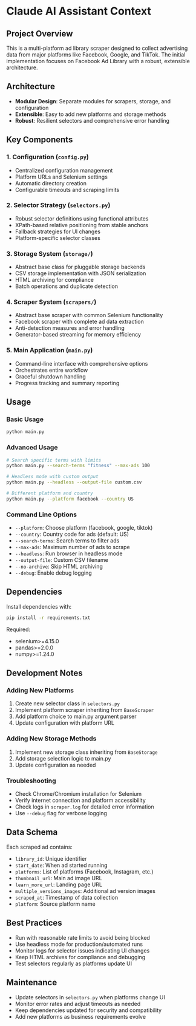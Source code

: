 # Claude AI Assistant Context

## Project Overview
This is a multi-platform ad library scraper designed to collect advertising data from major platforms like Facebook, Google, and TikTok. The initial implementation focuses on Facebook Ad Library with a robust, extensible architecture.

## Architecture
- **Modular Design**: Separate modules for scrapers, storage, and configuration
- **Extensible**: Easy to add new platforms and storage methods
- **Robust**: Resilient selectors and comprehensive error handling

## Key Components

### 1. Configuration (`config.py`)
- Centralized configuration management
- Platform URLs and Selenium settings
- Automatic directory creation
- Configurable timeouts and scraping limits

### 2. Selector Strategy (`selectors.py`)
- Robust selector definitions using functional attributes
- XPath-based relative positioning from stable anchors
- Fallback strategies for UI changes
- Platform-specific selector classes

### 3. Storage System (`storage/`)
- Abstract base class for pluggable storage backends
- CSV storage implementation with JSON serialization
- HTML archiving for compliance
- Batch operations and duplicate detection

### 4. Scraper System (`scrapers/`)
- Abstract base scraper with common Selenium functionality
- Facebook scraper with complete ad data extraction
- Anti-detection measures and error handling
- Generator-based streaming for memory efficiency

### 5. Main Application (`main.py`)
- Command-line interface with comprehensive options
- Orchestrates entire workflow
- Graceful shutdown handling
- Progress tracking and summary reporting

## Usage

### Basic Usage
```bash
python main.py
```

### Advanced Usage
```bash
# Search specific terms with limits
python main.py --search-terms "fitness" --max-ads 100

# Headless mode with custom output
python main.py --headless --output-file custom.csv

# Different platform and country
python main.py --platform facebook --country US
```

### Command Line Options
- `--platform`: Choose platform (facebook, google, tiktok)
- `--country`: Country code for ads (default: US)
- `--search-terms`: Search terms to filter ads
- `--max-ads`: Maximum number of ads to scrape
- `--headless`: Run browser in headless mode
- `--output-file`: Custom CSV filename
- `--no-archive`: Skip HTML archiving
- `--debug`: Enable debug logging

## Dependencies
Install dependencies with:
```bash
pip install -r requirements.txt
```

Required:
- selenium>=4.15.0
- pandas>=2.0.0
- numpy>=1.24.0

## Development Notes

### Adding New Platforms
1. Create new selector class in `selectors.py`
2. Implement platform scraper inheriting from `BaseScraper`
3. Add platform choice to main.py argument parser
4. Update configuration with platform URL

### Adding New Storage Methods
1. Implement new storage class inheriting from `BaseStorage`
2. Add storage selection logic to main.py
3. Update configuration as needed

### Troubleshooting
- Check Chrome/Chromium installation for Selenium
- Verify internet connection and platform accessibility
- Check logs in `scraper.log` for detailed error information
- Use `--debug` flag for verbose logging

## Data Schema
Each scraped ad contains:
- `library_id`: Unique identifier
- `start_date`: When ad started running
- `platforms`: List of platforms (Facebook, Instagram, etc.)
- `thumbnail_url`: Main ad image URL
- `learn_more_url`: Landing page URL
- `multiple_versions_images`: Additional ad version images
- `scraped_at`: Timestamp of data collection
- `platform`: Source platform name

## Best Practices
- Run with reasonable rate limits to avoid being blocked
- Use headless mode for production/automated runs
- Monitor logs for selector issues indicating UI changes
- Keep HTML archives for compliance and debugging
- Test selectors regularly as platforms update UI

## Maintenance
- Update selectors in `selectors.py` when platforms change UI
- Monitor error rates and adjust timeouts as needed
- Keep dependencies updated for security and compatibility
- Add new platforms as business requirements evolve